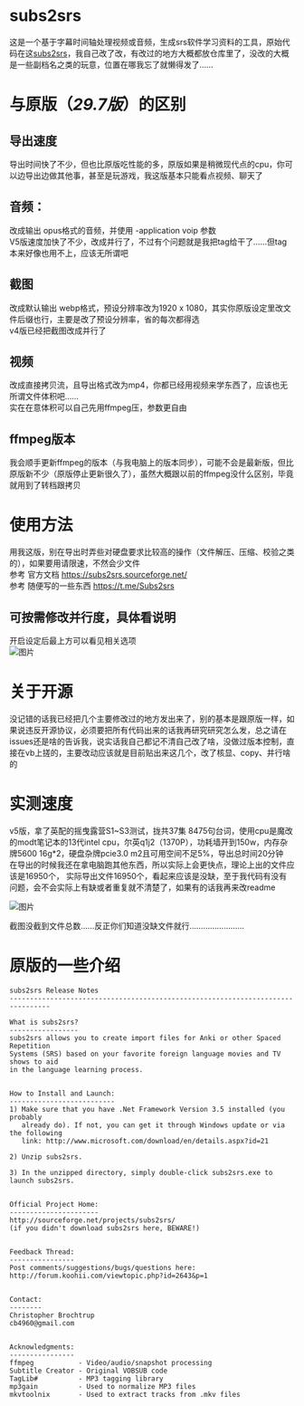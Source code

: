 # subs2srs
这是一个基于字幕时间轴处理视频或音频，生成srs软件学习资料的工具，原始代码在这[subs2srs](https://subs2srs.sourceforge.net/)，我自己改了改，有改过的地方大概都放仓库里了，没改的大概是一些副档名之类的玩意，位置在哪我忘了就懒得发了……  


# 与原版（*29.7版*）的区别
## 导出速度
导出时间快了不少，但也比原版吃性能的多，原版如果是稍微现代点的cpu，你可以边导出边做其他事，甚至是玩游戏，我这版基本只能看点视频、聊天了

## 音频：
改成输出 opus格式的音频，并使用 -application voip 参数  
V5版速度加快了不少，改成并行了，不过有个问题就是我把tag给干了……但tag本来好像也用不上，应该无所谓吧  

## 截图
改成默认输出 webp格式，预设分辨率改为1920 x 1080，其实你原版设定里改文件后缀也行，主要是改了预设分辨率，省的每次都得选  
v4版已经把截图改成并行了

## 视频
改成直接拷贝流，且导出格式改为mp4，你都已经用视频来学东西了，应该也无所谓文件体积吧……  
实在在意体积可以自己先用ffmpeg压，参数更自由

## ffmpeg版本
我会顺手更新ffmpeg的版本（与我电脑上的版本同步），可能不会是最新版，但比原版新不少（原版停止更新很久了），虽然大概跟以前的ffmpeg没什么区别，毕竟就用到了转档跟拷贝

# 使用方法
用我这版，别在导出时弄些对硬盘要求比较高的操作（文件解压、压缩、校验之类的），如果要用请限速，不然会少文件  
参考 官方文档 https://subs2srs.sourceforge.net/  
参考 随便写的一些东西 https://t.me/Subs2srs

## 可按需修改并行度，具体看说明
开启设定后最上方可以看见相关选项  
![图片](https://github.com/user-attachments/assets/d3079b07-d7a9-4f99-a3e1-040fabe59e91)

# 关于开源
没记错的话我已经把几个主要修改过的地方发出来了，别的基本是跟原版一样，如果说违反开源协议，必须要把所有代码出来的话我再研究研究怎么发，总之请在issues还是啥的告诉我，说实话我自己都记不清自己改了啥，没做过版本控制，直接在vb上搓的，主要改动应该就是目前贴出来这几个，改了核显、copy、并行啥的

# 实测速度
v5版，拿了英配的摇曳露营S1~S3测试，拢共37集 8475句台词，使用cpu是魔改的modt笔记本的13代intel cpu，尔英q1j2（1370P），功耗墙开到150w，内存杂牌5600 16g*2，硬盘杂牌pcie3.0 m2且可用空间不足5%，导出总时间20分钟  
在导出的时候我还在拿电脑跑其他东西，所以实际上会更快点，理论上出的文件应该是16950个， 实际导出文件16950个，看起来应该是没缺，至于我代码有没有问题，会不会实际上有缺或者重复就不清楚了，如果有的话我再来改readme  

![图片](https://github.com/user-attachments/assets/0ca55469-5839-4894-b952-167cb79f8e26)

截图没截到文件总数……反正你们知道没缺文件就行……………………  


# 原版的一些介绍
```
subs2srs Release Notes
--------------------------------------------------------------------------------

What is subs2srs?
-----------------
subs2srs allows you to create import files for Anki or other Spaced Repetition
Systems (SRS) based on your favorite foreign language movies and TV shows to aid
in the language learning process.


How to Install and Launch:
--------------------------
1) Make sure that you have .Net Framework Version 3.5 installed (you probably
   already do). If not, you can get it through Windows update or via the following
   link: http://www.microsoft.com/download/en/details.aspx?id=21

2) Unzip subs2srs.

3) In the unzipped directory, simply double-click subs2srs.exe to launch subs2srs.


Official Project Home:
----------------------
http://sourceforge.net/projects/subs2srs/
(if you didn't download subs2srs here, BEWARE!)


Feedback Thread:
----------------
Post comments/suggestions/bugs/questions here:
http://forum.koohii.com/viewtopic.php?id=2643&p=1


Contact:
--------
Christopher Brochtrup
cb4960@gmail.com


Acknowledgments:
----------------
ffmpeg           - Video/audio/snapshot processing
Subtitle Creator - Original VOBSUB code
TagLib#          - MP3 tagging library
mp3gain          - Used to normalize MP3 files
mkvtoolnix       - Used to extract tracks from .mkv files
```

